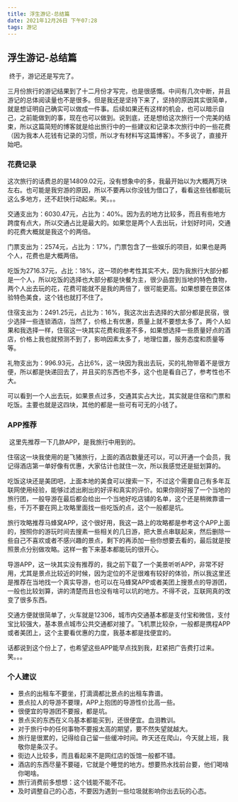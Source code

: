 ```yaml
---
title: 浮生游记-总结篇
date: 2021年12月26日 下午07:28
tags: 游记
---
```


## 浮生游记-总结篇

​	终于，游记还是写完了。

​	三月份旅行的游记结果到了十二月份才写完，也是很感慨。中间有几次中断，并且游记的总体阅读量也不是很多。但是我还是坚持下来了，坚持的原因其实很简单，就是想证明自己确实可以做成一件事。后续如果还有这样的机会，也可以暗示自己，之前能做到的事，现在也可以做到。说到底，还是想给这次旅行一个完美的结束，所以这篇简短的博客就是给出旅行中的一些建议和记录本次旅行中的一些花费（因为我本人花钱有记录的习惯，所以才有材料写这篇博客）。不多说了，直接开始吧。

### 花费记录

​	这次旅行的话费总的是14809.02元，没有想象中的多，我最开始以为大概两万块左右。也可能是我穷游的原因，所以不要再以你没钱为借口了，看看这些钱都能玩这么多地方，还不赶快行动起来。笑。。。

​	交通支出为：6030.47元，占比为：40%。因为去的地方比较多，而且有些地方跨度有点大，所以交通占比是最大的。如果您是两个人去出玩，计划好时间，交通的花费大概就是我这个的两倍。

​	门票支出为：2574元，占比为：17%，门票包含了一些娱乐的项目，如果也是两个人，花费也是大概两倍。

​	吃饭为2716.37元，占比：18%，这一项的参考性其实不大，因为我旅行大部分都是一个人，所以吃饭的选择也大部分都是快餐为主，很少品尝到当地的特色食物，两个人出去玩的花，花费可能就不是我的两倍了，很可能更高。如果想要在景区体验特色美食，这个钱也就打不住了。

​	住宿支出为：2491.25元，占比为：16%，我这次出去选择的大部分都是民宿，很少选择一些连锁酒店，当然了，价格上有优惠，质量上就不要想太多了。两个人如果和我选择一样，住宿这一块其实花费和我差不多，如果想选择一些质量好点的酒店，价格上我也就预测不到了，影响因素太多了，地理位置，服务态度和质量等等。

​	礼物支出为：996.93元，占比6%，这一块因为我出去玩，买的礼物带着不是很方便，所以都是快递回去了，并且买的东西也不多，这个也是看自己了，参考性也不大。

​	可以看到一个人出去玩，如果景点过多，交通其实占大比，其实就是住宿和门票和吃饭。主要也就是这四块，其他的都是一些可有可无的小钱了。

### APP推荐

​	这里先推荐一下几款APP，是我旅行中用到的。

​	住宿这一块我使用的是飞猪旅行，上面的酒店数量还可以，可以开通一个会员，我记得酒店第一单好像有优惠，大家估计也就住一次，所以我感觉还是挺划算的。

​	吃饭这块还是美团吧，上面本地的美食可以搜索一下，不过这个需要自己有多年互联网使用经验，能够过滤出刷出的好评和真实的评价。如果你刚好报了一个当地的旅行团，一般导游在最后都会给出一个当地好吃店铺的名单，这个还是稍微靠谱一些，千万不要在网上攻略里面找一些吃饭的点，这个一般都是坑。

​	旅行攻略推荐马蜂窝APP，这个很好用，我这一路上的攻略都是参考这个APP上面的，按照你的游玩时间去搜素一些相关的几日游，把大景点串联起来，然后删除一些自己不喜欢或者不感兴趣的景点，剩下的再添加一些你想要去看的，最后就是按照景点分别做攻略。这样一套下来基本都能玩的很开心。

​	导游APP，这一块其实没有推荐的，我之前下载了一个美景听听APP，非常不好用，尤其是景点比较近的时候，因为定位的不足很难有较好的体验，所以我这里还是推荐在当地找一个真实导游，也可以在马蜂窝APP或者美团上搜景点的导游团，一般也比较划算，讲的清楚而且也没有啥可以坑的地方。不得不说，互联网真的改变了很多东西。

​	交通方便就很简单了，火车就是12306，城市内交通基本都是支付宝和微信，支付宝比较强大，基本景点城市公共交通都对接了。飞机票比较杂，一般都是携程APP或者美团上，这个主要看优惠的力度，我基本都是找便宜的。

​	话都说到这个份上了，也希望这些APP能早点找到我，赶紧把广告费打过来。笑。。。

### 个人建议

* 景点的出租车不要坐，打滴滴都比景点的出租车靠谱。
* 景点拉人的导游不要理，APP上抱团的导游性价比高一些。
* 很便宜的导游团不要报，都是坑。
* 景点买的东西在义乌基本都能买到，还很便宜。血泪教训。
* 对于旅行中的任何事物不要报太高的期望，要不然失望就越大。
* 旅行是很累的，记得给自己留一些缓冲时间。昨天还在爬山，今天就上班，我敬你是条汉子。
* 街边人比较多，而且看起来不是网红店的饭馆一般都不错。
* 酒店的东西尽量不要碰，它就是个睡觉的地方。想要热水找前台要，他们喝啥你喝啥。
* 旅行消费前多想想：这个钱能不能不花。
* 及时调整自己的心态，不要因为遇到一些垃圾就影响你出去玩的心态。

